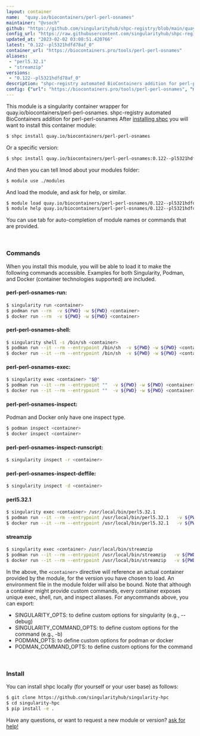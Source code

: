 ```yaml
---
layout: container
name:  "quay.io/biocontainers/perl-perl-osnames"
maintainer: "@vsoch"
github: "https://github.com/singularityhub/shpc-registry/blob/main/quay.io/biocontainers/perl-perl-osnames/container.yaml"
config_url: "https://raw.githubusercontent.com/singularityhub/shpc-registry/main/quay.io/biocontainers/perl-perl-osnames/container.yaml"
updated_at: "2023-02-02 03:08:51.420766"
latest: "0.122--pl5321hdfd78af_0"
container_url: "https://biocontainers.pro/tools/perl-perl-osnames"
aliases:
 - "perl5.32.1"
 - "streamzip"
versions:
 - "0.122--pl5321hdfd78af_0"
description: "shpc-registry automated BioContainers addition for perl-perl-osnames"
config: {"url": "https://biocontainers.pro/tools/perl-perl-osnames", "maintainer": "@vsoch", "description": "shpc-registry automated BioContainers addition for perl-perl-osnames", "latest": {"0.122--pl5321hdfd78af_0": "sha256:6d9474a1e03cd49625dfe50d3d59212312efddfa660fc086d059afddce04e9bc"}, "tags": {"0.122--pl5321hdfd78af_0": "sha256:6d9474a1e03cd49625dfe50d3d59212312efddfa660fc086d059afddce04e9bc"}, "docker": "quay.io/biocontainers/perl-perl-osnames", "aliases": {"perl5.32.1": "/usr/local/bin/perl5.32.1", "streamzip": "/usr/local/bin/streamzip"}}
---
```


This module is a singularity container wrapper for quay.io/biocontainers/perl-perl-osnames.
shpc-registry automated BioContainers addition for perl-perl-osnames
After [installing shpc](#install) you will want to install this container module:


```bash
$ shpc install quay.io/biocontainers/perl-perl-osnames
```

Or a specific version:

```bash
$ shpc install quay.io/biocontainers/perl-perl-osnames:0.122--pl5321hdfd78af_0
```

And then you can tell lmod about your modules folder:

```bash
$ module use ./modules
```

And load the module, and ask for help, or similar.

```bash
$ module load quay.io/biocontainers/perl-perl-osnames/0.122--pl5321hdfd78af_0
$ module help quay.io/biocontainers/perl-perl-osnames/0.122--pl5321hdfd78af_0
```

You can use tab for auto-completion of module names or commands that are provided.

<br>

### Commands

When you install this module, you will be able to load it to make the following commands accessible.
Examples for both Singularity, Podman, and Docker (container technologies supported) are included.

#### perl-perl-osnames-run:

```bash
$ singularity run <container>
$ podman run --rm  -v ${PWD} -w ${PWD} <container>
$ docker run --rm  -v ${PWD} -w ${PWD} <container>
```

#### perl-perl-osnames-shell:

```bash
$ singularity shell -s /bin/sh <container>
$ podman run --it --rm --entrypoint /bin/sh  -v ${PWD} -w ${PWD} <container>
$ docker run --it --rm --entrypoint /bin/sh  -v ${PWD} -w ${PWD} <container>
```

#### perl-perl-osnames-exec:

```bash
$ singularity exec <container> "$@"
$ podman run --it --rm --entrypoint ""  -v ${PWD} -w ${PWD} <container> "$@"
$ docker run --it --rm --entrypoint ""  -v ${PWD} -w ${PWD} <container> "$@"
```

#### perl-perl-osnames-inspect:

Podman and Docker only have one inspect type.

```bash
$ podman inspect <container>
$ docker inspect <container>
```

#### perl-perl-osnames-inspect-runscript:

```bash
$ singularity inspect -r <container>
```

#### perl-perl-osnames-inspect-deffile:

```bash
$ singularity inspect -d <container>
```


#### perl5.32.1

```bash
$ singularity exec <container> /usr/local/bin/perl5.32.1
$ podman run --it --rm --entrypoint /usr/local/bin/perl5.32.1   -v ${PWD} -w ${PWD} <container> -c " $@"
$ docker run --it --rm --entrypoint /usr/local/bin/perl5.32.1   -v ${PWD} -w ${PWD} <container> -c " $@"
```


#### streamzip

```bash
$ singularity exec <container> /usr/local/bin/streamzip
$ podman run --it --rm --entrypoint /usr/local/bin/streamzip   -v ${PWD} -w ${PWD} <container> -c " $@"
$ docker run --it --rm --entrypoint /usr/local/bin/streamzip   -v ${PWD} -w ${PWD} <container> -c " $@"
```



In the above, the `<container>` directive will reference an actual container provided
by the module, for the version you have chosen to load. An environment file in the
module folder will also be bound. Note that although a container
might provide custom commands, every container exposes unique exec, shell, run, and
inspect aliases. For anycommands above, you can export:

 - SINGULARITY_OPTS: to define custom options for singularity (e.g., --debug)
 - SINGULARITY_COMMAND_OPTS: to define custom options for the command (e.g., -b)
 - PODMAN_OPTS: to define custom options for podman or docker
 - PODMAN_COMMAND_OPTS: to define custom options for the command

<br>

### Install

You can install shpc locally (for yourself or your user base) as follows:

```bash
$ git clone https://github.com/singularityhub/singularity-hpc
$ cd singularity-hpc
$ pip install -e .
```

Have any questions, or want to request a new module or version? [ask for help!](https://github.com/singularityhub/singularity-hpc/issues)